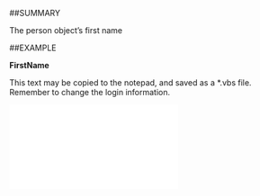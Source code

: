 

##SUMMARY

The person object’s first name


##EXAMPLE

**FirstName**

This text may be copied to the notepad, and saved as a *.vbs file. Remember to change the login information.

![](../../Examples/vbs/SOPerson.FirstName.vbs.txt)





